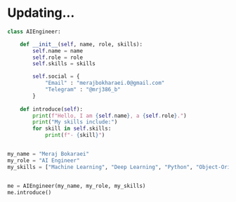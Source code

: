 # Updating...


``` Python
class AIEngineer:

    def __init__(self, name, role, skills):
        self.name = name
        self.role = role
        self.skills = skills

        self.social = {
            "Email" : "merajbokharaei.0@gmail.com"
            "Telegram" : "@mrj386_b"
        }
        
    def introduce(self):
        print(f"Hello, I am {self.name}, a {self.role}.")
        print("My skills include:")
        for skill in self.skills:
            print(f"- {skill}")


my_name = "Meraj Bokaraei"
my_role = "AI Engineer"
my_skills = ["Machine Learning", "Deep Learning", "Python", "Object-Oriented Programming"]


me = AIEngineer(my_name, my_role, my_skills)
me.introduce()
```

<!---
mrj386/mrj386 is a ✨ special ✨ repository because its `README.md` (this file) appears on your GitHub profile.
You can click the Preview link to take a look at your changes.
--->
